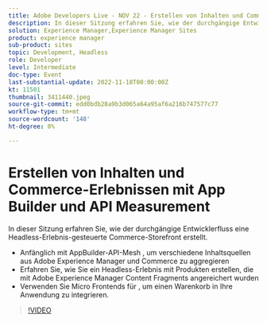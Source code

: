 ```yaml
---
title: Adobe Developers Live - NOV 22 - Erstellen von Inhalten und Commerce-Erlebnissen mit App Builder und API-Mesh
description: In dieser Sitzung erfahren Sie, wie der durchgängige Entwicklerfluss eine Headless-Experience-gesteuerte Commerce-Storefront aufbaut, angefangen mit dem AppBuilder-API-Mesh zum Aggregieren verschiedener Inhaltsquellen aus Adobe Experience Manager und Commerce Erfahren Sie, wie Sie ein Headless-Erlebnis mit Produkten erstellen, die mit Adobe Experience Manager-Inhaltsfragmenten angereichert wurden Verwenden von MikroFronten für , um einen Warenkorb in Ihre Anwendung zu integrieren.
solution: Experience Manager,Experience Manager Sites
product: experience manager
sub-product: sites
topic: Development, Headless
role: Developer
level: Intermediate
doc-type: Event
last-substantial-update: 2022-11-18T00:00:00Z
kt: 11501
thumbnail: 3411440.jpeg
source-git-commit: edd0bdb28a9b3d065a64a95af6a216b747577c77
workflow-type: tm+mt
source-wordcount: '148'
ht-degree: 0%

---
```


# Erstellen von Inhalten und Commerce-Erlebnissen mit App Builder und API Measurement

In dieser Sitzung erfahren Sie, wie der durchgängige Entwicklerfluss eine Headless-Erlebnis-gesteuerte Commerce-Storefront erstellt.

* Anfänglich mit AppBuilder-API-Mesh , um verschiedene Inhaltsquellen aus Adobe Experience Manager und Commerce zu aggregieren
* Erfahren Sie, wie Sie ein Headless-Erlebnis mit Produkten erstellen, die mit Adobe Experience Manager Content Fragments angereichert wurden
* Verwenden Sie Micro Frontends für , um einen Warenkorb in Ihre Anwendung zu integrieren.

>[!VIDEO](https://video.tv.adobe.com/v/3411440/?quality=12&learn=on)
